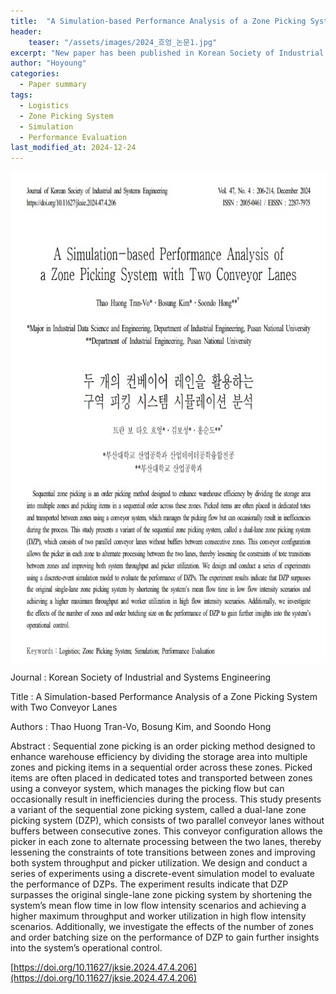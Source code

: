 ```yaml
---
title:  "A Simulation-based Performance Analysis of a Zone Picking System with Two Conveyor Lanes"
header:
    teaser: "/assets/images/2024_흐엉_논문1.jpg"
excerpt: "New paper has been published in Korean Society of Industrial Management Systems"
author: "Hoyoung"
categories:
  - Paper summary
tags:
  - Logistics
  - Zone Picking System
  - Simulation
  - Performance Evaluation
last_modified_at: 2024-12-24
---
```

<img align="center" width="746" height="784" style="border: 1px solid white" src="/assets/images/2024_흐엉_논문1.jpg">

Journal : Korean Society of Industrial and Systems Engineering

Title : A Simulation-based Performance Analysis of a Zone Picking System with Two Conveyor Lanes

Authors : Thao Huong Tran-Vo, Bosung Kim, and Soondo Hong 

Abstract : Sequential zone picking is an order picking method designed to enhance warehouse efficiency by dividing the storage area into multiple zones and picking items in a sequential order across these zones. Picked items are often placed in dedicated totes and transported between zones using a conveyor system, which manages the picking flow but can occasionally result in inefficiencies during the process. This study presents a variant of the sequential zone picking system, called a dual-lane zone picking system (DZP), which consists of two parallel conveyor lanes without buffers between consecutive zones. This conveyor configuration allows the picker in each zone to alternate processing between the two lanes, thereby lessening the constraints of tote transitions between zones and improving both system throughput and picker utilization. We design and conduct a series of experiments using a discrete-event simulation model to evaluate the performance of DZPs. The experiment results indicate that DZP surpasses the original single-lane zone picking system by shortening the system’s mean flow time in low flow intensity scenarios and achieving a higher maximum throughput and worker utilization in high flow intensity scenarios. Additionally, we investigate the effects of the number of zones and order batching size on the performance of DZP to gain further insights into the system’s operational control. 

[https://doi.org/10.11627/jksie.2024.47.4.206](https://doi.org/10.11627/jksie.2024.47.4.206)